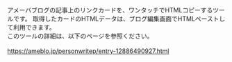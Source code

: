 アメーバブログの記事上のリンクカードを、ワンタッチでHTMLコピーするツールです。
取得したカードのHTMLデータは、ブログ編集画面でHTMLペーストして利用できます。<br>
このツールの詳細は、以下のページを参照ください。<br>
<br>
https://ameblo.jp/personwritep/entry-12886490927.html
